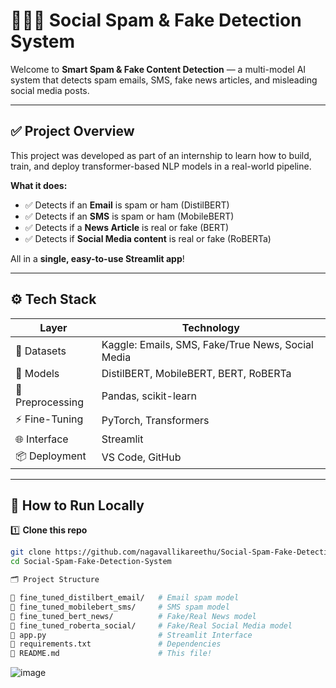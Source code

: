 # 📧📱📰 Social Spam & Fake Detection System

Welcome to **Smart Spam & Fake Content Detection** — a multi-model AI system that detects spam emails, SMS, fake news articles, and misleading social media posts.

---

## ✅ **Project Overview**

This project was developed as part of an internship to learn how to build, train, and deploy transformer-based NLP models in a real-world pipeline.

**What it does:**
- ✅ Detects if an **Email** is spam or ham (DistilBERT)
- ✅ Detects if an **SMS** is spam or ham (MobileBERT)
- ✅ Detects if a **News Article** is real or fake (BERT)
- ✅ Detects if **Social Media content** is real or fake (RoBERTa)

All in a **single, easy-to-use Streamlit app**!

---

## ⚙️ **Tech Stack**

| Layer | Technology |
|----------------|-----------------------------|
| 📂 Datasets | Kaggle: Emails, SMS, Fake/True News, Social Media |
| 🤖 Models | DistilBERT, MobileBERT, BERT, RoBERTa |
| 🧮 Preprocessing | Pandas, scikit-learn |
| ⚡ Fine-Tuning | PyTorch, Transformers |
| 🌐 Interface | Streamlit |
| 📦 Deployment | VS Code, GitHub |

---

## 🚀 **How to Run Locally**

1️⃣ **Clone this repo**

```bash
git clone https://github.com/nagavallikareethu/Social-Spam-Fake-Detection-System.git
cd Social-Spam-Fake-Detection-System

🗂️ Project Structure

📂 fine_tuned_distilbert_email/   # Email spam model
📂 fine_tuned_mobilebert_sms/     # SMS spam model
📂 fine_tuned_bert_news/          # Fake/Real News model
📂 fine_tuned_roberta_social/     # Fake/Real Social Media model
📜 app.py                         # Streamlit Interface
📜 requirements.txt               # Dependencies
📜 README.md                      # This file!

```

![image](https://github.com/user-attachments/assets/f62fe1ba-e5f1-4228-b068-8823071eb25c)








